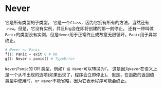 # Never

它是所有类型的子类型。 它是一个`Class`，因为它拥有所有的方法，当然还有 `.new`。但是，它没有实例，并且Erg会在即将创建的那一刻停止。
还有一种叫做`Panic`的类型没有实例，但是`Never`用于正常终止或故意无限循环，`Panic`用于异常终止。

```python
# Never <: Panic
f(): Panic = exit 0 # OK
g(): Never = panic() # TypeError
```

`Never`/`Panic`的 OR 类型，例如`T 或 Never`可以转换为`T`。 这是因为`Never`在语义上是一个从不出现的选项(如果出现了，程序会立即停止)。
但是，在函数的返回值类型中使用时，`or Never`不能省略，因为它表示程序可能会终止。